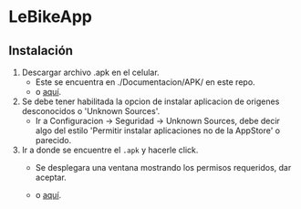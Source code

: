 # LeBikeApp

## Instalación

1. Descargar archivo .apk en el celular.
    - Este se encuentra en ./Documentacion/APK/ en este repo.
    - o [aquí](https://github.com/stereo92/LeBikeApp/blob/master/Documentacion/APK/lebike_app_beta_v1.0.0.apk).
2. Se debe tener habilitada la opcion de instalar aplicacion de origenes desconocidos o 'Unknown Sources'.
    - Ir a Configuracion -> Seguridad -> Unknown Sources, debe decir algo del estilo 'Permitir instalar aplicaciones no de la AppStore' o parecido.
3. Ir a donde se encuentre el `.apk` y hacerle click.
    - Se desplegara una ventana mostrando los permisos requeridos, dar aceptar.
    
    
    - o [aquí](https://github.com/stereo92/LeBikeApp/blob/master/Documentacion/APK/lebike_app_beta_v1.0.0.apk).
